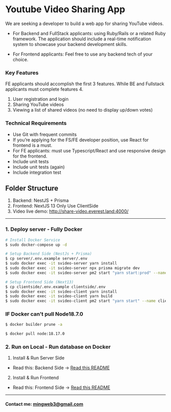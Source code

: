 # Youtube Video Sharing App

We are seeking a developer to build a web app for sharing YouTube videos.

- For Backend and FullStack applicants: using Ruby/Rails or a related Ruby framework. The application should include a real-time notification system to showcase your backend development skills.

- For Frontend applicants: Feel free to use any backend tech of your choice.

### Key Features

FE applicants should accomplish the first 3 features. While BE and Fullstack applicants must complete features 4.

1. User registration and login
2. Sharing YouTube videos
3. Viewing a list of shared videos (no need to display up/down votes)

### Technical Requirements

- Use Git with frequent commits
- If you’re applying for the FS/FE developer position, use React for frontend is a must.
- For FE applicants: must use Typescript/React and use responsive design for the frontend.
- Include unit tests
- Include unit tests (again)
- Include integration test

## Folder Structure

1. Backend: NestJS + Prisma
2. Frontend: NextJS 13 Only Use ClientSide
3. Video live demo: http://share-video.everest.land:4000/

-----------------------------------------------

### 1. Deploy server - Fully Docker

```bash
# Install Docker Service
$ sudo docker-compose up -d

# Setup Backend Side (NestJs + Prisma)
$ cp server/.env.example server/.env
$ sudo docker exec -it svideo-server yarn install
$ sudo docker exec -it svideo-server npx prisma migrate dev
$ sudo docker exec -it svideo-server pm2 start "yarn start:prod" --name server

# Setup Frontend Side (Next13)
$ cp clientside/.env.example clientside/.env
$ sudo docker exec -it svideo-client yarn install
$ sudo docker exec -it svideo-client yarn build
$ sudo docker exec -it svideo-client pm2 start "yarn start" --name client 
```

### IF Docker can't pull Node18.7.0

```bash
$ docker builder prune -a 

$ docker pull node:18.17.0
```

### 2. Run on Local - Run database on Docker

1. Install & Run Server Side 

- Read this: Backend Side -> [Read this README](https://github.com/mingweb3/share_video/blob/master/server/README.md)

2. Install & Run Frontend

- Read this: Frontend Side -> [Read this README](https://github.com/mingweb3/share_video/blob/master/clientside/README.md)
 
---

#### Contact me: mingweb3@gmail.com
